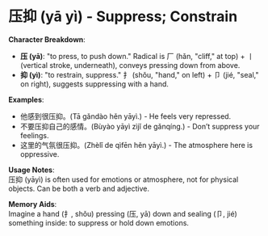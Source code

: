 # **压抑 (yā yì) - Suppress; Constrain**

**Character Breakdown**:  
- **压 (yā)**: "to press, to push down." Radical is 厂 (hǎn, "cliff," at top) + ⼁ (vertical stroke, underneath), conveys pressing down from above.  
- **抑 (yì)**: "to restrain, suppress." 扌 (shǒu, "hand," on left) + 卩 (jié, "seal," on right), suggests suppressing with a hand.

**Examples**:  
- 他感到很压抑。(Tā gǎndào hěn yāyì.) - He feels very repressed.  
- 不要压抑自己的感情。(Bùyào yāyì zìjǐ de gǎnqíng.) - Don’t suppress your feelings.  
- 这里的气氛很压抑。(Zhèlǐ de qìfēn hěn yāyì.) - The atmosphere here is oppressive.

**Usage Notes**:  
压抑 (yāyì) is often used for emotions or atmosphere, not for physical objects. Can be both a verb and adjective.

**Memory Aids**:  
Imagine a hand (扌, shǒu) pressing (压, yā) down and sealing (卩, jié) something inside: to suppress or hold down emotions.